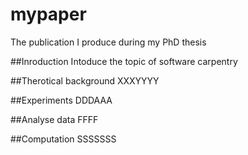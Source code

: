 # mypaper
The publication I produce during my PhD thesis

##Inroduction
Intoduce the topic of software carpentry

##Therotical background
XXXYYYY

##Experiments
DDDAAA

##Analyse data
FFFF

##Computation
SSSSSSS
